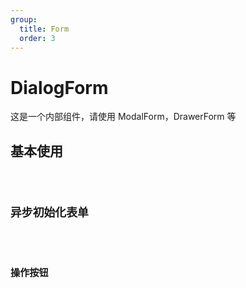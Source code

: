 ```yaml
---
group:
  title: Form
  order: 3
---
```


# DialogForm

这是一个内部组件，请使用 ModalForm，DrawerForm 等

## 基本使用

<code src="./demos/basic" />

## 异步初始化表单

<code src="./demos/requestInitialFormValues" />

## 操作按钮

<code src="./demos/renderCustomActionGroup" />
